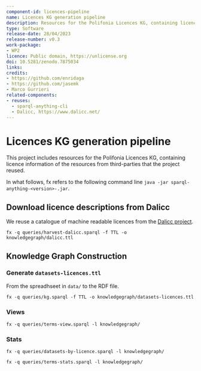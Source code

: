 ```yaml
---
component-id: licences-pipeline
name: Licences KG generation pipeline
description: Resources for the Polifonia Licences KG, containing licence information of the resources from third-parties that the project reused.
type: Software
release-date: 28/04/2023
release-number: v0.3
work-package: 
- WP2
licence: Public domain, https://unlicense.org
doi: 10.5281/zenodo.7875034
links:
credits:
- https://github.com/enridaga
- https://github.com/jasemk
- Marco Gurrieri
related-components:
- reuses:
  - sparql-anything-cli
  - Dalicc, https://www.dalicc.net/
---
```

# Licences KG generation pipeline

This project includes resources for the Polifonia Licences KG, containing licence information of the resources from third-parties that the project reused.

In what follows, fx refers to the following command line `java -jar sparql-anything-<version>-.jar`.
	
## Download licence descriptions from Dalicc
We reuse a catalogue of machine readable licences from the [Dalicc project](https://www.dalicc.net/).

```
fx -q queries/harvest-dalicc.sparql -f TTL -o knowledgegraph/dalicc.ttl
```

## Knowledge Graph Construction

### Generate `datasets-licences.ttl`
From the spreadhseet in `data/` to the RDF file.

```
fx -q queries/kg.sparql -f TTL -o knowledgegraph/datasets-licences.ttl
```

### Views

```
fx -q queries/terms-view.sparql -l knowledgegraph/
```

### Stats

```
fx -q queries/datasets-by-licence.sparql -l knowledgegraph/

fx -q queries/terms-stats.sparql -l knowledgegraph/
```






